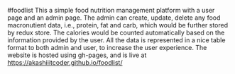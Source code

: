 #foodlist
This a simple food nutrition management platform with a user page and an admin page.
The admin can create, update, delete any food macronutient data, i.e., protein, fat and carb, which would be further stored by redux store.
The calories would be counted automatically based on the information provided by the user.
All the data is represented in a nice table format to both admin and user, to increase the user experience.
The website is hosted using gh-pages, and is live at https://akashiiitcoder.github.io/foodlist/
